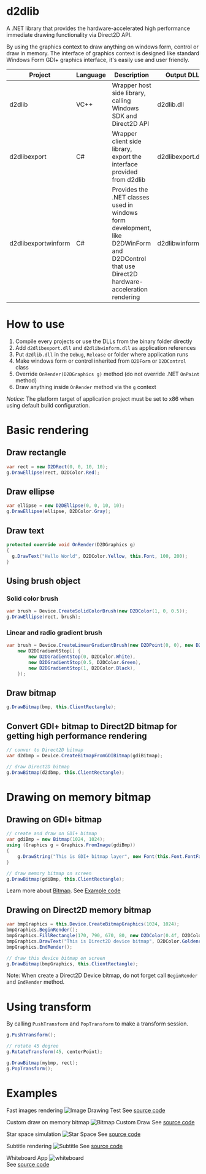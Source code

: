 # d2dlib

A .NET library that provides the hardware-accelerated high performance immediate drawing functionality via Direct2D API.

By using the graphics context to draw anything on windows form, control or draw in memory. The interface of graphics context is designed like standard Windows Form GDI+ graphics interface, it's easily use and user friendly.

| Project | Language | Description | Output DLL | 
| --- | --- | --- | --- |
| d2dlib | VC++ | Wrapper host side library, calling Windows SDK and Direct2D API | d2dlib.dll | 
| d2dlibexport | C# | Wrapper client side library, export the interface provided from d2dlib | d2dlibexport.dll |
| d2dlibexportwinform | C# | Provides the .NET classes used in windows form development, like D2DWinForm and D2DControl that use Direct2D hardware-acceleration rendering | d2dlibwinform.dll |

# How to use

1. Compile every projects or use the DLLs from the binary folder directly
2. Add `d2dlibexport.dll` and `d2dlibwinform.dll` as application references
3. Put `d2dlib.dll` in the `Debug`, `Release` or folder where application runs
4. Make windows form or control inherited from `D2DForm` or `D2DControl` class
5. Override `OnRender(D2DGraphics g)` method (do not override .NET `OnPaint` method)
6. Draw anything inside `OnRender` method via the `g` context

*Notice*: The platform target of application project must be set to x86 when using default build configuration.

# Basic rendering

## Draw rectangle

```csharp
var rect = new D2DRect(0, 0, 10, 10);
g.DrawEllipse(rect, D2DColor.Red);
```

## Draw ellipse

```csharp
var ellipse = new D2DEllipse(0, 0, 10, 10);
g.DrawEllipse(ellipse, D2DColor.Gray);
```

## Draw text

```csharp
protected override void OnRender(D2DGraphics g)
{
  g.DrawText("Hello World", D2DColor.Yellow, this.Font, 100, 200);
}
```

## Using brush object

### Solid color brush

```csharp
var brush = Device.CreateSolidColorBrush(new D2DColor(1, 0, 0.5));
g.DrawEllipse(rect, brush);
```

### Linear and radio gradient brush

```csharp
var brush = Device.CreateLinearGradientBrush(new D2DPoint(0, 0), new D2DPoint(200, 100),
	new D2DGradientStop[] {
		new D2DGradientStop(0, D2DColor.White),
		new D2DGradientStop(0.5, D2DColor.Green),
		new D2DGradientStop(1, D2DColor.Black),
	});
```

## Draw bitmap

```csharp
g.DrawBitmap(bmp, this.ClientRectangle);
```

## Convert GDI+ bitmap to Direct2D bitmap for getting high performance rendering

```csharp
// conver to Direct2D bitmap
var d2dbmp = Device.CreateBitmapFromGDIBitmap(gdiBitmap);

// draw Direct2D bitmap
g.DrawBitmap(d2dbmp, this.ClientRectangle);
```

# Drawing on memory bitmap

## Drawing on GDI+ bitmap

```csharp
// create and draw on GDI+ bitmap
var gdiBmp = new Bitmap(1024, 1024);
using (Graphics g = Graphics.FromImage(gdiBmp))
{
	g.DrawString("This is GDI+ bitmap layer", new Font(this.Font.FontFamily, 48), Brushes.Black, 10, 10);
}

// draw memory bitmap on screen
g.DrawBitmap(gdiBmp, this.ClientRectangle);
```

Learn more about [Bitmap](https://github.com/jingwood/d2dlib/wiki/Bitmap).
See [Example code](src/Examples/Demos/BitmapCustomDraw.cs)

## Drawing on Direct2D memory bitmap

```csharp
var bmpGraphics = this.Device.CreateBitmapGraphics(1024, 1024);
bmpGraphics.BeginRender();
bmpGraphics.FillRectangle(170, 790, 670, 80, new D2DColor(0.4f, D2DColor.Black));
bmpGraphics.DrawText("This is Direct2D device bitmap", D2DColor.Goldenrod, this.Font, 180, 800);
bmpGraphics.EndRender();

// draw this device bitmap on screen
g.DrawBitmap(bmpGraphics, this.ClientRectangle);
```

Note: When create a Direct2D Device bitmap, do not forget call `BeginRender` and `EndRender` method.

# Using transform

By calling `PushTransform` and `PopTransform` to make a transform session.

```csharp
g.PushTransform();

// rotate 45 degree
g.RotateTransform(45, centerPoint);

g.DrawBitmap(mybmp, rect);
g.PopTransform();
```

# Examples

Fast images rendering
![Image Drawing Test](snapshots/imagetest.png)
See [source code](src/Examples/Demos/ImageTest.cs)

Custom draw on memory bitmap
![Bitmap Custom Draw](snapshots/bitmap_rendering.png)
See [source code](src/Examples/Demos/BitmapCustomDraw.cs)

Star space simulation
![Star Space](snapshots/starspace.png)
See [source code](src/Examples/Demos/StarSpace.cs)

Subtitle rendering
![Subtitle](snapshots/subtitle.png)
See [source code](src/Examples/Demos/Subtitle.cs)

Whiteboard App
![whiteboard](snapshots/whiteboard.png)\
See [source code](src/Examples/Demos/Whiteboard.cs)
